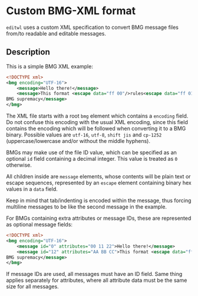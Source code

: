 # Custom BMG-XML format

`editwl` uses a custom XML specification to convert BMG message files from/to readable and editable messages.

## Description

This is a simple BMG XML example:

```xml
<!DOCTYPE xml>
<bmg encoding="UTF-16">
    <message>Hello there!</message>
    <message>This format <escape data="ff 00"/>rules<escape data="ff 01"/>!
BMG supremacy</message>
</bmg>
```

The XML file starts with a root `bmg` element which contains a `encoding` field. Do not confuse this encoding with the usual XML encoding, since this field contains the encoding which will be followed when converting it to a BMG binary. Possible values are `utf-16`, `utf-8`, `shift jis` and `cp-1252` (uppercase/lowercase and/or without the middle hyphens).

BMGs may make use of the file ID value, which can be specified as an optional `id` field containing a decimal integer. This value is treated as `0` otherwise.

All children inside are `message` elements, whose contents will be plain text or escape sequences, represented by an `escape` element containing binary hex values in a `data` field.

Keep in mind that tab/indenting is encoded within the message, thus forcing multiline messages to be like the second message in the example.

For BMGs containing extra attributes or message IDs, these are represented as optional message fields:

```xml
<!DOCTYPE xml>
<bmg encoding="UTF-16">
    <message id="0" attributes="00 11 22">Hello there!</message>
    <message id="12" attributes="AA BB CC">This format <escape data="ff 00"/>rules<escape data="ff 01"/>!
BMG supremacy</message>
</bmg>
```

If message IDs are used, all messages must have an ID field. Same thing applies separately for attributes, where all attribute data must be the same size for all messages.
